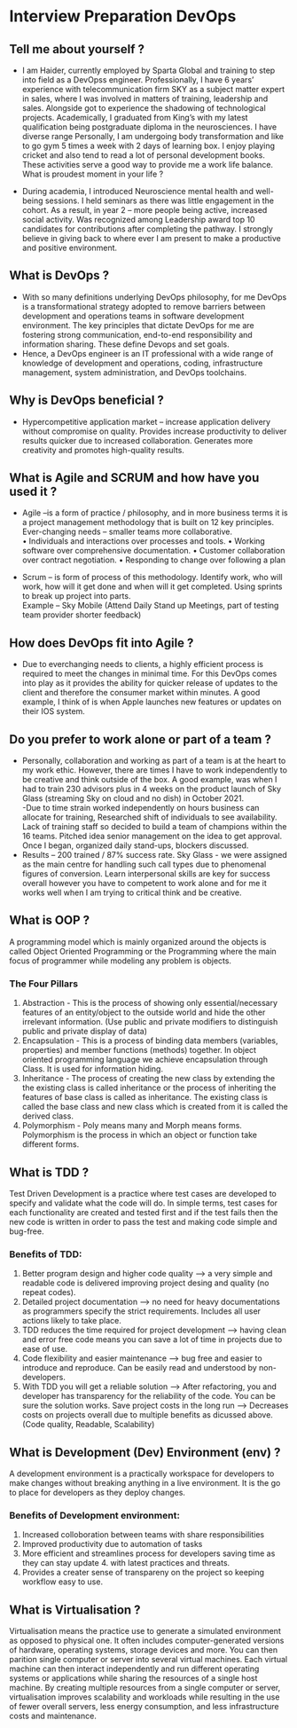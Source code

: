 #  Interview Preparation DevOps

## Tell me about yourself ?
- I am Haider, currently employed by Sparta Global and training to step into field as a DevOpss engineer. Professionally, I have 6 years’ experience with telecommunication firm SKY as a subject matter expert in sales, where I was involved in matters of training, leadership and sales. Alongside got to experience the shadowing of technological projects. Academically, I graduated from King’s with my latest qualification being postgraduate diploma in the neurosciences. I have diverse range 
Personally, I am undergoing body transformation and like to go gym 5 times a week with 2 days of learning box. I enjoy playing cricket and also tend to read a lot of personal development books. These activities serve a good way to provide me a work life balance. 
What is proudest moment in your life ? 

- During academia, I introduced Neuroscience mental health and well-being sessions. I held seminars as there was little engagement in the cohort. As a result, in year 2 – more people being active, increased social activity. Was recognized among Leadership award top 10 candidates for contributions after completing the pathway.  I strongly believe in giving back to where ever I am present to make a productive and positive environment. 

##  What is DevOps ?

- With so many definitions underlying DevOps philosophy, for me DevOps is a transformational strategy adopted to remove barriers between development and operations teams in software development environment.  The key principles that dictate DevOps for me are fostering strong communication, end-to-end responsibility and information sharing. These define Devops and set goals.  
- Hence, a DevOps engineer is an IT professional with a wide range of knowledge of development and operations, coding, infrastructure management, system administration, and DevOps toolchains. 

 ##  Why is DevOps beneficial ? 
 - Hypercompetitive application market – increase application delivery without compromise on quality. Provides increase productivity to deliver results quicker due to increased collaboration. Generates more creativity and promotes high-quality results.  

## What is Agile and SCRUM and how have you used it ? 

 
- Agile –is a form of practice / philosophy, and in more business terms it is a project management methodology that is built on 12 key principles. Ever-changing needs – smaller teams more collaborative.  
•	Individuals and interactions over processes and tools. 
•	Working software over comprehensive documentation. 
•	Customer collaboration over contract negotiation. 
•	Responding to change over following a plan 
 
- Scrum – is form of process of this methodology. Identify work, who will work, how will it get done and when will it get completed. Using sprints to break up project into parts.  
 Example – Sky Mobile (Attend Daily Stand up Meetings, part of testing team provider shorter feedback)   
 
## How does DevOps fit into Agile ?   

- Due to everchanging needs to clients,  a highly efficient process is required to meet the changes in minimal time. For this DevOps comes into play as it provides the ability for quicker release of updates to the client and therefore the consumer market within minutes. A good example, I think of is when Apple launches new features or updates on their IOS system. 

 
##  Do you prefer to work alone or part of a team ? 
 
- Personally, collaboration and working as part of a team is at the heart to my work ethic. However, there are times I have to work independently to be creative and think outside of the box. A good example, was when I had to train 230 advisors plus in 4 weeks on the product launch of Sky Glass (streaming Sky on cloud and no dish) in October 2021.  
-Due to time strain worked independently on hours business can allocate for training, Researched shift of individuals to see availability. Lack of training staff so decided to build a team of champions within the 16 teams. Pitched idea senior management on the idea to get approval. Once I began, organized daily stand-ups, blockers discussed. 
- Results – 200 trained / 87% success rate. Sky Glass -  we were assigned as the main centre for handling such call types due to phenomenal figures of conversion.  Learn interpersonal skills are key for success overall however you have to competent to work alone and for me it works well when I am trying to critical think and be creative.  

## What is OOP ?

A programming model which is mainly organized around the objects is called Object Oriented Programming or the Programming where the main focus of programmer while modeling any problem is objects. 

### The Four Pillars
1. Abstraction - This is the process of showing only essential/necessary features of an entity/object to the outside world and hide the other irrelevant information. (Use public and private modifiers to distinguish public and private display of data)
2. Encapsulation - This is a process of binding data members (variables, properties) and member functions (methods) together. In object oriented programming language we achieve encapsulation through Class. It is used for information hiding. 
3. Inheritance - The process of creating the new class by extending the the existing class is called inheritance or the process of inheriting the features of base class is called as inheritance.
The existing class is called the base class and new class which is created from it is called the derived class.
4. Polymorphism - Poly means many and Morph means forms. Polymorphism is the process in which an object or function take different forms.

## What is TDD ?
Test Driven Development is a practice where test cases are developed to specify and validate what the code will do.
In simple terms, test cases for each functionality are created and tested first and if the test fails then the new code is written in order to pass the test and making code simple and bug-free.
### Benefits of TDD: 
1. Better program design and higher code quality --> a very simple and readable code is delivered improving project desing and quality (no repeat codes).
2. Detailed project documentation --> no need for heavy documentations as programmers specify the strict requirements. Includes all user actions likely to take place.
3. TDD reduces the time required for project development --> having clean and error free code means you can save a lot of time in projects due to ease of use.
4. Code flexibility and easier maintenance --> bug free and easier to introduce and reproduce. Can be easily read and understood by non-developers.
5. With TDD you will get a reliable solution --> After refactoring, you and developer has transparency for the reliability of the code. You can be sure the solution works.
Save project costs in the long run --> Decreases costs on projects overall due to multiple benefits as dicussed above. (Code quality, Readable, Scalability)


##  What is Development (Dev) Environment (env) ?
A development environment is a practically workspace for developers to make changes without breaking anything in a live environment. It is the go to place for developers as they deploy changes.
### Benefits of Development environment:
1. Increased colloboration between teams with share responsibilities
2. Improved productivity due to automation of tasks
3. More efficient and streamlines process for developers saving time as they can stay update 4. with latest practices and threats.
4. Provides a creater sense of transpareny on the project so keeping workflow easy to use.
##  What is  Virtualisation ?
Virtualisation means the practice use to generate a simulated environment as opposed to physical one. It often includes computer-generated versions of hardware, operating systems, storage devices and more. You can then parition single computer or server into several virtual machines. Each virtual machine can then interact independently and run different operating systems or applications while sharing the resources of a single host machine.
By creating multiple resources from a single computer or server, virtualisation improves scalability and workloads while resulting in the use of fewer overall servers, less energy consumption, and less infrastructure costs and maintenance.